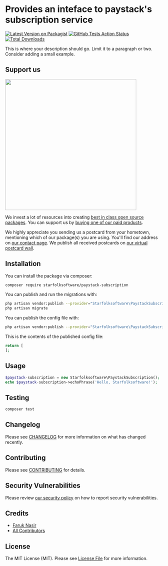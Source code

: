 # Provides an inteface to paystack's subscription service

[![Latest Version on Packagist](https://img.shields.io/packagist/v/starfolksoftware/paystack-subscription.svg?style=flat-square)](https://packagist.org/packages/starfolksoftware/paystack-subscription)
[![GitHub Tests Action Status](https://img.shields.io/github/workflow/status/starfolksoftware/paystack-subscription/run-tests?label=tests)](https://github.com/starfolksoftware/paystack-subscription/actions?query=workflow%3ATests+branch%3Amaster)
[![Total Downloads](https://img.shields.io/packagist/dt/starfolksoftware/paystack-subscription.svg?style=flat-square)](https://packagist.org/packages/starfolksoftware/paystack-subscription)


This is where your description should go. Limit it to a paragraph or two. Consider adding a small example.

## Support us

[<img src="https://github-ads.s3.eu-central-1.amazonaws.com/package-paystack-subscription-laravel.jpg?t=1" width="419px" />](https://spatie.be/github-ad-click/package-paystack-subscription-laravel)

We invest a lot of resources into creating [best in class open source packages](https://spatie.be/open-source). You can support us by [buying one of our paid products](https://spatie.be/open-source/support-us).

We highly appreciate you sending us a postcard from your hometown, mentioning which of our package(s) you are using. You'll find our address on [our contact page](https://spatie.be/about-us). We publish all received postcards on [our virtual postcard wall](https://spatie.be/open-source/postcards).

## Installation

You can install the package via composer:

```bash
composer require starfolksoftware/paystack-subscription
```

You can publish and run the migrations with:

```bash
php artisan vendor:publish --provider="Starfolksoftware\PaystackSubscription\PaystackSubscriptionServiceProvider" --tag="migrations"
php artisan migrate
```

You can publish the config file with:
```bash
php artisan vendor:publish --provider="Starfolksoftware\PaystackSubscription\PaystackSubscriptionServiceProvider" --tag="config"
```

This is the contents of the published config file:

```php
return [
];
```

## Usage

```php
$paystack-subscription = new Starfolksoftware\PaystackSubscription();
echo $paystack-subscription->echoPhrase('Hello, Starfolksoftware!');
```

## Testing

```bash
composer test
```

## Changelog

Please see [CHANGELOG](CHANGELOG.md) for more information on what has changed recently.

## Contributing

Please see [CONTRIBUTING](.github/CONTRIBUTING.md) for details.

## Security Vulnerabilities

Please review [our security policy](../../security/policy) on how to report security vulnerabilities.

## Credits

- [Faruk Nasir](https://github.com/frknasir)
- [All Contributors](../../contributors)

## License

The MIT License (MIT). Please see [License File](LICENSE.md) for more information.
